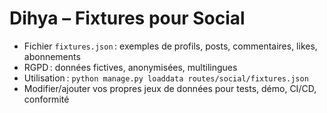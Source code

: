 # Dihya – Fixtures pour Social

- Fichier `fixtures.json` : exemples de profils, posts, commentaires, likes, abonnements
- RGPD : données fictives, anonymisées, multilingues
- Utilisation : `python manage.py loaddata routes/social/fixtures.json`
- Modifier/ajouter vos propres jeux de données pour tests, démo, CI/CD, conformité
